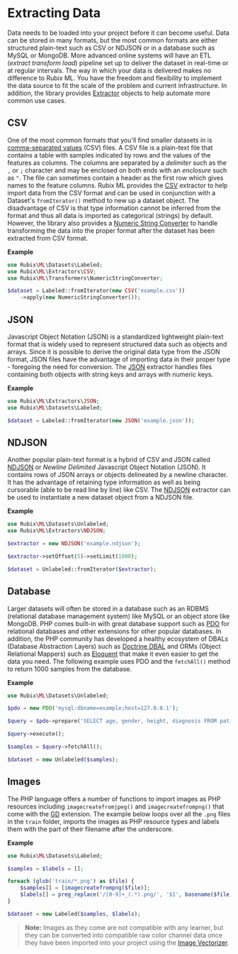 # Extracting Data
Data needs to be loaded into your project before it can become useful. Data can be stored in many formats, but the most common formats are either structured plain-text such as CSV or NDJSON or in a database such as MySQL or MongoDB. More advanced online systems will have an ETL (*extract transform load*) pipeline set up to deliver the dataset in real-time or at regular intervals. The way in which your data is delivered makes no difference to Rubix ML. You have the freedom and flexibility to implement the data source to fit the scale of the problem and current infrastructure. In addition, the library provides [Extractor](extractors/api.md) objects to help automate more common use cases.

## CSV
One of the most common formats that you'll find smaller datasets in is [comma-separated values](https://en.wikipedia.org/wiki/Comma-separated_values) (CSV) files. A CSV file is a plain-text file that contains a table with samples indicated by rows and the values of the features as columns. The columns are separated by a *delimiter* such as the `,` or `;` character and may be enclosed on both ends with an *enclosure* such as `"`. The file can sometimes contain a header as the first row which gives names to the feature columns. Rubix ML provides the [CSV](extractors/csv.md) extractor to help import data from the CSV format and can be used in conjunction with a Dataset's `fromIterator()` method to new up a dataset object. The disadvantage of CSV is that type information cannot be inferred from the format and thus all data is imported as categorical (strings) by default. However, the library also provides a [Numeric String Converter](transformers/numeric-string-converter.md) to handle transforming the data into the proper format after the dataset has been extracted from CSV format.

**Example**

```php
use Rubix\ML\Datasets\Labeled;
use Rubix\ML\Extractors\CSV;
use Rubix\ML\Transformers\NumericStringConverter;

$dataset = Labeled::fromIterator(new CSV('example.csv'))
    ->apply(new NumericStringConverter());
```

## JSON
Javascript Object Notation (JSON) is a standardized lightweight plain-text format that is widely used to represent structured data such as objects and arrays. Since it is possible to derive the original data type from the JSON format, JSON files have the advantage of importing data in their proper type - foregoing the need for conversion. The [JSON](extractors/json.md) extractor handles files containing both objects with string keys and arrays with numeric keys.

**Example**

```php
use Rubix\ML\Extractors\JSON;
use Rubix\ML\Datasets\Labeled;

$dataset = Labeled::fromIterator(new JSON('example.json'));
```

## NDJSON
Another popular plain-text format is a hybrid of CSV and JSON called [NDJSON](http://ndjson.org/) or *Newline Delimited* Javascript Object Notation (JSON). It contains rows of JSON arrays or objects delineated by a newline character. It has the advantage of retaining type information as well as being cursorable (able to be read line by line) like CSV. The [NDJSON](extractors/ndjson.md) extractor can be used to instantiate a new dataset object from a NDJSON file.

**Example**

```php
use Rubix\ML\Datasets\Unlabeled;
use Rubix\ML\Extractors\NDJSON;

$extractor = new NDJSON('example.ndjson');

$extractor->setOffset(5)->setLimit(1000);

$dataset = Unlabeled::fromIterator($extractor);
```

## Database
Larger datasets will often be stored in a database such as an RDBMS (relational database management system) like MySQL or an object store like MongoDB. PHP comes built-in with great database support such as [PDO](https://www.php.net/manual/en/book.pdo.php) for relational databases and other extensions for other popular databases. In addition, the PHP community has developed a healthy ecosystem of DBALs (Database Abstraction Layers) such as [Doctrine DBAL](https://www.doctrine-project.org/projects/dbal.html) and ORMs (Object Relational Mappers) such as [Eloquent](https://laravel.com/docs/5.8/eloquent) that make it even easier to get the data you need. The following example uses PDO and the `fetchAll()` method to return 1000 samples from the database.

**Example**

```php
use Rubix\ML\Datasets\Unlabeled;

$pdo = new PDO('mysql:dbname=example;host=127.0.0.1');

$query = $pdo->prepare('SELECT age, gender, height, diagnosis FROM patients LIMIT 1000');

$query->execute();

$samples = $query->fetchAll();

$dataset = new Unlabeled($samples);
```

## Images
The PHP language offers a number of functions to import images as PHP resources including `imagecreatefromjpeg()` and `imagecreatefrompng()` that come with the [GD](https://www.php.net/manual/en/book.image.php) extension. The example below loops over all the `.png` files in the `train` folder, imports the images as PHP resource types and labels them with the part of their filename after the underscore.

**Example**

```php
use Rubix\ML\Datasets\Labeled;

$samples = $labels = [];

foreach (glob('train/*.png') as $file) {
    $samples[] = [imagecreatefrompng($file)];
    $labels[] = preg_replace('/[0-9]+_(.*).png/', '$1', basename($file));
}

$dataset = new Labeled($samples, $labels);
```

> **Note:** Images as they come are not compatible with any learner, but they can be converted into compatible raw color channel data once they have been imported into your project using the [Image Vectorizer](transformers/image-vectorizer.md).